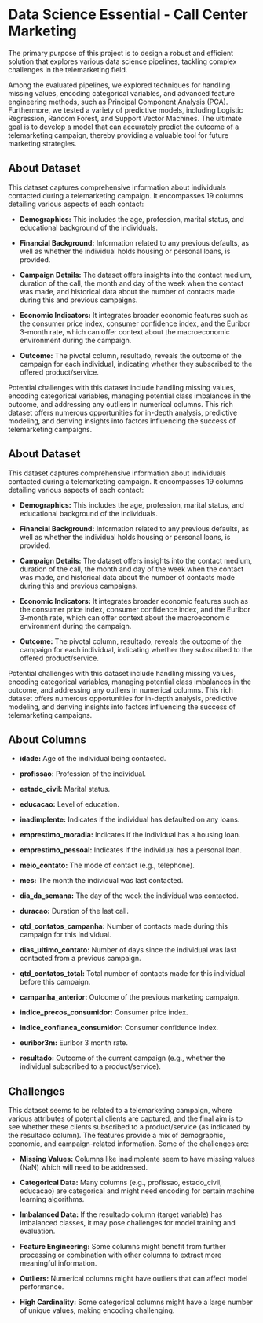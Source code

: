 
# Data Science Essential - Call Center Marketing

The primary purpose of this project is to design a robust and efficient solution that explores various data science pipelines, tackling complex challenges in the telemarketing field.

Among the evaluated pipelines, we explored techniques for handling missing values, encoding categorical variables, and advanced feature engineering methods, such as Principal Component Analysis (PCA). Furthermore, we tested a variety of predictive models, including Logistic Regression, Random Forest, and Support Vector Machines. The ultimate goal is to develop a model that can accurately predict the outcome of a telemarketing campaign, thereby providing a valuable tool for future marketing strategies.
## About Dataset

This dataset captures comprehensive information about individuals contacted during a telemarketing campaign. It encompasses 19 columns detailing various aspects of each contact:

- **Demographics:** This includes the age, profession, marital status, and educational background of the individuals.

- **Financial Background:** Information related to any previous defaults, as well as whether the individual holds housing or personal loans, is provided.

- **Campaign Details:** The dataset offers insights into the contact medium, duration of the call, the month and day of the week when the contact was made, and historical data about the number of contacts made during this and previous campaigns.

- **Economic Indicators:** It integrates broader economic features such as the consumer price index, consumer confidence index, and the Euribor 3-month rate, which can offer context about the macroeconomic environment during the campaign.

- **Outcome:** The pivotal column, resultado, reveals the outcome of the campaign for each individual, indicating whether they subscribed to the offered product/service.

Potential challenges with this dataset include handling missing values, encoding categorical variables, managing potential class imbalances in the outcome, and addressing any outliers in numerical columns. This rich dataset offers numerous opportunities for in-depth analysis, predictive modeling, and deriving insights into factors influencing the success of telemarketing campaigns.
## About Dataset

This dataset captures comprehensive information about individuals contacted during a telemarketing campaign. It encompasses 19 columns detailing various aspects of each contact:

- **Demographics:** This includes the age, profession, marital status, and educational background of the individuals.

- **Financial Background:** Information related to any previous defaults, as well as whether the individual holds housing or personal loans, is provided.

- **Campaign Details:** The dataset offers insights into the contact medium, duration of the call, the month and day of the week when the contact was made, and historical data about the number of contacts made during this and previous campaigns.

- **Economic Indicators:** It integrates broader economic features such as the consumer price index, consumer confidence index, and the Euribor 3-month rate, which can offer context about the macroeconomic environment during the campaign.

- **Outcome:** The pivotal column, resultado, reveals the outcome of the campaign for each individual, indicating whether they subscribed to the offered product/service.

Potential challenges with this dataset include handling missing values, encoding categorical variables, managing potential class imbalances in the outcome, and addressing any outliers in numerical columns. This rich dataset offers numerous opportunities for in-depth analysis, predictive modeling, and deriving insights into factors influencing the success of telemarketing campaigns.
## About Columns

- **idade:** Age of the individual being contacted.

- **profissao:** Profession of the individual.

- **estado_civil:** Marital status.

- **educacao:** Level of education.

- **inadimplente:** Indicates if the individual has defaulted on any loans.

- **emprestimo_moradia:** Indicates if the individual has a housing loan.

- **emprestimo_pessoal:** Indicates if the individual has a personal loan.

- **meio_contato:** The mode of contact (e.g., telephone).

- **mes:** The month the individual was last contacted.

- **dia_da_semana:** The day of the week the individual was contacted.

- **duracao:** Duration of the last call.

- **qtd_contatos_campanha:** Number of contacts made during this campaign for this individual.

- **dias_ultimo_contato:** Number of days since the individual was last contacted from a previous campaign.

- **qtd_contatos_total:** Total number of contacts made for this individual before this campaign.

- **campanha_anterior:** Outcome of the previous marketing campaign.

- **indice_precos_consumidor:** Consumer price index.

- **indice_confianca_consumidor:** Consumer confidence index.

- **euribor3m:** Euribor 3 month rate.

- **resultado:** Outcome of the current campaign (e.g., whether the individual subscribed to a product/service).
## Challenges

This dataset seems to be related to a telemarketing campaign, where various attributes of potential clients are captured, and the final aim is to see whether these clients subscribed to a product/service (as indicated by the resultado column). The features provide a mix of demographic, economic, and campaign-related information. Some of the challenges are:

- **Missing Values:** Columns like inadimplente seem to have missing values (NaN) which will need to be addressed.

- **Categorical Data:** Many columns (e.g., profissao, estado_civil, educacao) are categorical and might need encoding for certain machine learning algorithms.

- **Imbalanced Data:** If the resultado column (target variable) has imbalanced classes, it may pose challenges for model training and evaluation.

- **Feature Engineering:** Some columns might benefit from further processing or combination with other columns to extract more meaningful information.

- **Outliers:** Numerical columns might have outliers that can affect model performance.

- **High Cardinality:** Some categorical columns might have a large number of unique values, making encoding challenging.
